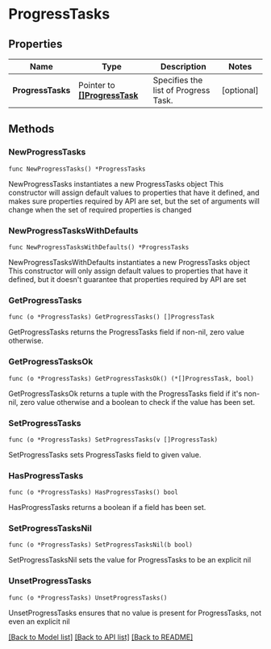 # ProgressTasks

## Properties

Name | Type | Description | Notes
------------ | ------------- | ------------- | -------------
**ProgressTasks** | Pointer to [**[]ProgressTask**](ProgressTask.md) | Specifies the list of Progress Task. | [optional] 

## Methods

### NewProgressTasks

`func NewProgressTasks() *ProgressTasks`

NewProgressTasks instantiates a new ProgressTasks object
This constructor will assign default values to properties that have it defined,
and makes sure properties required by API are set, but the set of arguments
will change when the set of required properties is changed

### NewProgressTasksWithDefaults

`func NewProgressTasksWithDefaults() *ProgressTasks`

NewProgressTasksWithDefaults instantiates a new ProgressTasks object
This constructor will only assign default values to properties that have it defined,
but it doesn't guarantee that properties required by API are set

### GetProgressTasks

`func (o *ProgressTasks) GetProgressTasks() []ProgressTask`

GetProgressTasks returns the ProgressTasks field if non-nil, zero value otherwise.

### GetProgressTasksOk

`func (o *ProgressTasks) GetProgressTasksOk() (*[]ProgressTask, bool)`

GetProgressTasksOk returns a tuple with the ProgressTasks field if it's non-nil, zero value otherwise
and a boolean to check if the value has been set.

### SetProgressTasks

`func (o *ProgressTasks) SetProgressTasks(v []ProgressTask)`

SetProgressTasks sets ProgressTasks field to given value.

### HasProgressTasks

`func (o *ProgressTasks) HasProgressTasks() bool`

HasProgressTasks returns a boolean if a field has been set.

### SetProgressTasksNil

`func (o *ProgressTasks) SetProgressTasksNil(b bool)`

 SetProgressTasksNil sets the value for ProgressTasks to be an explicit nil

### UnsetProgressTasks
`func (o *ProgressTasks) UnsetProgressTasks()`

UnsetProgressTasks ensures that no value is present for ProgressTasks, not even an explicit nil

[[Back to Model list]](../README.md#documentation-for-models) [[Back to API list]](../README.md#documentation-for-api-endpoints) [[Back to README]](../README.md)


